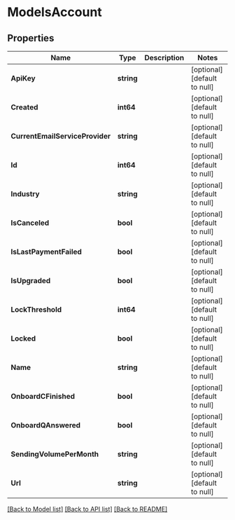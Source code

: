 # ModelsAccount

## Properties
Name | Type | Description | Notes
------------ | ------------- | ------------- | -------------
**ApiKey** | **string** |  | [optional] [default to null]
**Created** | **int64** |  | [optional] [default to null]
**CurrentEmailServiceProvider** | **string** |  | [optional] [default to null]
**Id** | **int64** |  | [optional] [default to null]
**Industry** | **string** |  | [optional] [default to null]
**IsCanceled** | **bool** |  | [optional] [default to null]
**IsLastPaymentFailed** | **bool** |  | [optional] [default to null]
**IsUpgraded** | **bool** |  | [optional] [default to null]
**LockThreshold** | **int64** |  | [optional] [default to null]
**Locked** | **bool** |  | [optional] [default to null]
**Name** | **string** |  | [optional] [default to null]
**OnboardCFinished** | **bool** |  | [optional] [default to null]
**OnboardQAnswered** | **bool** |  | [optional] [default to null]
**SendingVolumePerMonth** | **string** |  | [optional] [default to null]
**Url** | **string** |  | [optional] [default to null]

[[Back to Model list]](../README.md#documentation-for-models) [[Back to API list]](../README.md#documentation-for-api-endpoints) [[Back to README]](../README.md)


